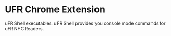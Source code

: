 # UFR Chrome Extension

uFR Shell executables. uFR Shell provides you console mode commands for uFR NFC Readers.